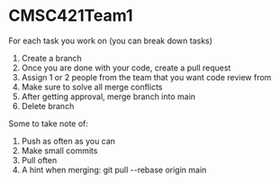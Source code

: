 # CMSC421Team1

For each task you work on (you can break down tasks)
1) Create a branch
2) Once you are done with your code, create a pull request
3) Assign 1 or 2 people from the team that you want code review from
4) Make sure to solve all merge conflicts
5) After getting approval, merge branch into main
6) Delete branch

Some to take note of:
1) Push as often as you can
2) Make small commits
3) Pull often
4) A hint when merging: git pull --rebase origin main

